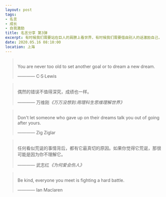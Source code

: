 ```yaml
---
layout: post
tags: 
- 名言
- 成长
- 自我激励
title: 名言分享 第3弹
excerpt: 有时候我们需要站在巨人的肩膀上看世界，有时候我们需要借由别人的话激励自己，有时候我们需要提醒自己变得更加优秀。
date: 2020.05.16 08:10:00
location: 上海
---
```


> <span class="icon-quotes-left"></span>  
> You are never too old to set another goal or to dream a new dream.
> <div class="source">———— C·S·Lewis</div>  
> <div class="quotes-right"><span class="icon-quotes-right"></span></div>

> <span class="icon-quotes-left"></span>  
> 偶然的错误不值得深究，成绩也一样。 
> <div class="source">———— 万维刚<em>《万万没想到:用理科生思维理解世界》</em></div>  
> <div class="quotes-right"><span class="icon-quotes-right"></span></div>

> <span class="icon-quotes-left"></span>  
> Don't let someone who gave up on their dreams talk you out of going after yours. 
> <div class="source">———— Zig Ziglar</div>  
> <div class="quotes-right"><span class="icon-quotes-right"></span></div>

> <span class="icon-quotes-left"></span>  
> 任何看似荒诞的事情背后，都有它最真切的原因。如果你觉得它荒诞，那很可能是因为你不理解它。            
> <div class="source">———— 武志红<em>《为何爱会伤人》</em></div>  
> <div class="quotes-right"><span class="icon-quotes-right"></span></div>

> <span class="icon-quotes-left"></span>  
> Be kind, everyone you meet is fighting a hard battle.
> <div class="source">———— Ian Maclaren</div>  
> <div class="quotes-right"><span class="icon-quotes-right"></span></div>
